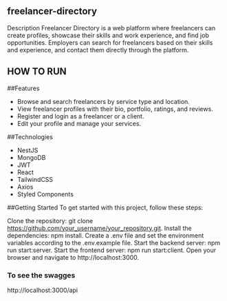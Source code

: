 ## freelancer-directory
Description
Freelancer Directory is a web platform where freelancers can create profiles, showcase their skills and work experience, and find job opportunities. Employers can search for freelancers based on their skills and experience, and contact them directly through the platform.



## HOW TO RUN
##Features
- Browse and search freelancers by service type and location.
- View freelancer profiles with their bio, portfolio, ratings, and reviews.
- Register and login as a freelancer or a client.
- Edit your profile and manage your services.

##Technologies
- NestJS
- MongoDB
- JWT
- React
- TailwindCSS
- Axios
- Styled Components


##Getting Started
To get started with this project, follow these steps:

Clone the repository: git clone https://github.com/your_username/your_repository.git.
Install the dependencies: npm install.
Create a .env file and set the environment variables according to the .env.example file.
Start the backend server: npm run start:server.
Start the frontend server: npm run start:client.
Open your browser and navigate to http://localhost:3000.

### To see the swagges
http://localhost:3000/api
